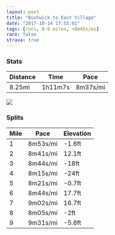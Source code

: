 ```yaml
---
layout: post
title: "Bushwick to East Village"
date: "2017-10-14 17:55:01"
tags: [runs, 8-9 miles, <8m45s/mi]
race: false
strava: true
---
```


### Stats

| Distance | Time | Pace |
|----------|------|------|
|8.25mi|1h11m7s|8m37s/mi|

<img src='https://maps.googleapis.com/maps/api/staticmap?maptype=roadmap&path=enc:ezmwFpqhbM@nCgBRBpErCdo@_Kn`@mBvCcBo@cIdYeC_@oGtVuBlBlSlGjCyNhA\ai@biCu@g@~Now@vCv@[hCb@qErBRb@yDsb@eMey@}JyEzAyHpJiWdEaM`e@loAbz@pAtB{@~GiS{DaGeFaFxCP{GkMoJpDqMmG{DgAn@&key=AIzaSyC1MId7bFpkLXNAaYhBSTb8jLyiSqzbDtM&size=800x800&markers=color:yellow|label:S|40.70835,-73.94089&markers=color:green|label:F|40.73338,-73.98473000000006'>

### Splits

| Mile | Pace | Elevation |
|------|------|-----------|
|1|8m53s/mi|-1.6ft|
|2|8m41s/mi|12.1ft|
|3|8m44s/mi|-18ft|
|4|8m15s/mi|-24ft|
|5|8m21s/mi|-0.7ft|
|6|8m44s/mi|17.7ft|
|7|9m02s/mi|16.7ft|
|8|8m05s/mi|-2ft|
|9|9m31s/mi|-5.6ft|
